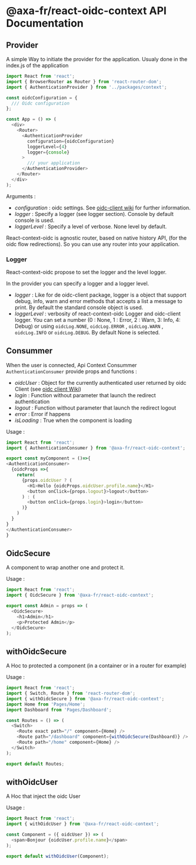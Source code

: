 # @axa-fr/react-oidc-context API Documentation

## Provider

A simple Way to initiate the provider for the application. Usualy done in the index.js of the application

```javascript
import React from 'react';
import { BrowserRouter as Router } from 'react-router-dom';
import { AuthenticationProvider } from '../packages/context';

const oidcConfiguration = {
  /// Oidc configuration
};

const App = () => (
  <div>
    <Router>
      <AuthenticationProvider
        configuration={oidcConfiguration}
        loggerLevel={4}
        logger={console}
      >
        /// your application
      </AuthenticationProvider>
    </Router>
  </div>
);
```

Arguments :

- _configuration_ : oidc settings. See [oidc-client wiki](https://github.com/IdentityModel/oidc-client-js/wiki#configuration) for further information.
- _logger_ : Specify a logger (see logger section). Console by default console is used.
- _loggerLevel_ : Specify a level of verbose. None level by default.

React-context-oidc is agnostic router, based on native history API, (for the oidc flow redirections). So you can use any router into your application.

### Logger

React-context-oidc propose to set the logger and the level logger.

In the provider you can specify a logger and a logger level.

- _logger_ : Like for de oidc-client package, logger is a object that support debug, info, warn and error methods that accepts a list a message to print. By default the standard console object is used.
- _loggerLevel_ : verbosity of react-context-oidc Logger and oidc-client logger. You can set a number (0 : None, 1 : Error, 2 : Warn, 3: Info, 4: Debug) or using `oidcLog.NONE`, `oidcLog.ERROR` , `oidcLog.WARN` , `oidcLog.INFO` or `oidcLog.DEBUG`. By default None is selected.

## Consummer

When the user is connected, Api Context Consummer `AuthenticationConsumer` provide props and functions :

- _oidcUser_ : Object for the currently authenticated user returned by oidc Client (see [oidc client Wiki](https://github.com/IdentityModel/oidc-client-js/wiki#user))
- _login_ : Function without parameter that launch the redirect authentication
- _logout_ : Function without parameter that launch the redirect logout
- _error_ : Error if happens
- _isLoading_ : True when the component is loading

Usage :

```javascript
import React from 'react';
import { AuthenticationConsumer } from '@axa-fr/react-oidc-context';

export const myComponent = ()=>{
<AuthenticationConsumer>
  {oidcProps =>{
    return(
      {props.oidcUser ? (
        <H1>Hello {oidcProps.oidcUser.profile.name}</H1>
        <button onClick={props.logout}>logout</button>
      ) : (
        <button onClick={props.login}>login</button>
      )}
    )
  }
}
</AuthenticationConsumer>
}
```

## OidcSecure

A component to wrap another one and protect it.

Usage :

```javascript
import React from 'react';
import { OidcSecure } from '@axa-fr/react-oidc-context';

export const Admin = props => (
  <OidcSecure>
    <h1>Admin</h1>
    <p>Protected Admin</p>
  </OidcSecure>
);
```

## withOidcSecure

A Hoc to protected a component (in a container or in a router for example)

Usage :

```javascript
import React from 'react';
import { Switch, Route } from 'react-router-dom';
import { withOidcSecure } from '@axa-fr/react-oidc-context';
import Home from 'Pages/Home';
import Dashboard from 'Pages/Dashboard';

const Routes = () => (
  <Switch>
    <Route exact path="/" component={Home} />
    <Route path="/dashboard" component={withOidcSecure(Dashboard)} />
    <Route path="/home" component={Home} />
  </Switch>
);

export default Routes;
```

## withOidcUser

A Hoc that inject the oidc User

Usage :

```javascript
import React from 'react';
import { withOidcUser } from '@axa-fr/react-oidc-context';

const Component = ({ oidcUser }) => (
  <span>Bonjour {oidcUser.profile.name}</span>
);

export default withOidcUser(Component);
```
